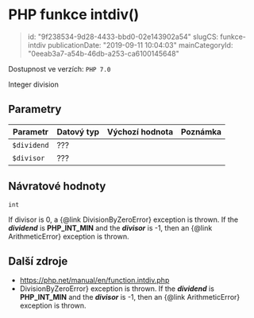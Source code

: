 PHP funkce intdiv()
===================

> id: "9f238534-9d28-4433-bbd0-02e143902a54"
> slugCS: funkce-intdiv
> publicationDate: "2019-09-11 10:04:03"
> mainCategoryId: "0eeab3a7-a54b-46db-a253-ca6100145648"

Dostupnost ve verzích: `PHP 7.0`

Integer division


Parametry
--------------

| Parametr | Datový typ | Výchozí hodnota | Poznámka |
|-----|-----|-----|-----|
| `$dividend` | ??? |  |  |
| `$divisor` | ??? |  |  |


Návratové hodnoty
----------------

`int`

<p>
If divisor is 0, a {@link DivisionByZeroError} exception is thrown.
If the <b><i>dividend</i></b> is <b>PHP_INT_MIN</b> and the <b><i>divisor</i></b> is -1,
then an {@link ArithmeticError} exception is thrown.
</p>

Další zdroje
------------


- https://php.net/manual/en/function.intdiv.php
- DivisionByZeroError} exception is thrown.
If the <b><i>dividend</i></b> is <b>PHP_INT_MIN</b> and the <b><i>divisor</i></b> is -1,
then an {@link ArithmeticError} exception is thrown.
</p>
